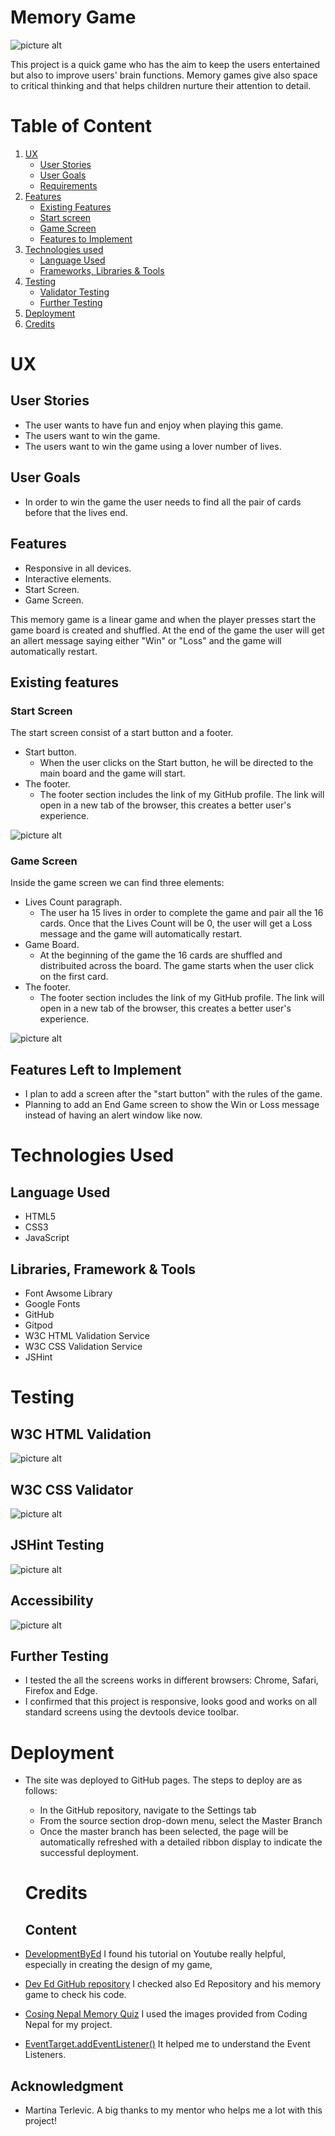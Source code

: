 # Memory Game
![picture alt](/assets/images/memory-game-responsive.PNG "Game responsive in all devices")


This project is a quick game who has the aim to keep the users entertained but also to improve users' brain functions. Memory games give also space to critical thinking and that helps children nurture their attention to detail.


# Table of Content

1. [UX](#Ux)
   - [User Stories](#user-stories)
   - [User Goals](#user-goals)
   - [Requirements](#requirements)
2. [Features](#features)
   - [Existing Features](#existing-features)
   - [Start screen](#start-screen)
   - [Game Screen](#game-screen)
   - [Features to Implement](#features-left-to-implement)
3. [Technologies used](#technologies-used)
   - [Language Used](#language-used)
   - [Frameworks, Libraries & Tools](#libraries-framework--tools)
4. [Testing](#testing)
   - [Validator Testing](#w3c-html-validation)
   - [Further Testing](#further-testing)
5. [ Deployment](#deployment)
6. [Credits](#credits)
  

# UX 
## User Stories 
- The user wants to have fun and enjoy when playing this game.
- The users want to win the game.
- The users want to win the game using a lover number of lives.
## User Goals 
- In order to win the game the user needs to find all the pair of cards before that the lives end.
 ## Features
- Responsive in all devices.
- Interactive elements.
- Start Screen.
- Game Screen.

This memory game is a linear game and when the player presses start the game board is created and shuffled. At the end of the game the user will get an allert message saying either "Win" or "Loss" and the game will automatically restart.
## Existing features

### Start Screen
The start screen consist of a start button and a footer.

- Start button.
  - When the user clicks on the Start button, he will be directed to the main board and the game will start.
- The footer.
  - The footer section includes the link of my GitHub profile. The link will open in a new tab of the browser, this creates a better user's experience.

![picture alt](/assets/images/start-screen.PNG "Start screen")

### Game Screen
Inside the game screen we can find three elements:
- Lives Count paragraph.
  - The user ha 15 lives in order to complete the game and pair all the 16 cards. Once that the Lives Count will be 0, the user will get a Loss message and the game will automatically restart.
- Game Board.
  - At the beginning of the game the 16 cards are shuffled and distribuited across the board. The game starts when the user click on the first card.
- The footer.
  - The footer section includes the link of my GitHub profile. The link will open in a new tab of the browser, this creates a better user's experience.
 
![picture alt](/assets/images/game-screen.PNG "Game screen")

## Features Left to Implement 
- I plan to add a screen after the "start button" with the rules of the game.
- Planning to add an End Game screen to show the Win or Loss message instead of having an alert window like now.

# Technologies Used

## Language Used
- HTML5
- CSS3
- JavaScript

## Libraries, Framework & Tools
- Font Awsome Library
- Google Fonts
- GitHub
- Gitpod
- W3C HTML Validation Service
- W3C CSS Validation Service
- JSHint

# Testing
## W3C HTML Validation

![picture alt](/assets/images/html-validator.PNG "HTML validator")

## W3C CSS Validator

![picture alt](/assets/images/css-validator.PNG "Css Validator")

## JSHint Testing

![picture alt](/assets/images/js-validator.PNG "JavaScript Validator")

## Accessibility
![picture alt](/assets/images/accessibility.PNG "Accessibility")

## Further Testing
- I tested the all the screens works in different browsers: Chrome, Safari, Firefox and Edge.
- I confirmed that this project is responsive, looks good and works on all standard screens using the devtools device toolbar.

# Deployment
- The site was deployed to GitHub pages. The steps to deploy are as follows:
   - In the GitHub repository, navigate to the Settings tab
   - From the source section drop-down menu, select the Master Branch
   - Once the master branch has been selected, the page will be automatically refreshed with a detailed ribbon display to indicate the successful deployment.

   # Credits

   ## Content  

- [DevelopmentByEd](https://developedbyed.com/ "Named link title") I found his tutorial on Youtube really helpful, especially in creating the design of my game,
- [Dev Ed GitHub repository](https://github.com/developedbyed/ "Dev Ed GitHub repository") I checked also Ed Repository and his memory game to check his code.
- [Cosing Nepal Memory Quiz](https://www.codingnepalweb.com/build-memory-card-game-html-javascript/ "Coding Nepal") I used the images provided from Coding Nepal for my project.
- [EventTarget.addEventListener()](https://developer.mozilla.org/en-US/docs/Web/API/EventTarget/addEventListener "MDN") It helped me to understand the Event Listeners.

## Acknowledgment
- Martina Terlevic. A big thanks to my mentor who helps me a lot with this project!
